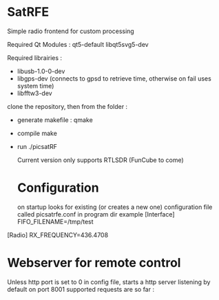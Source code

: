 # SatRFE
Simple radio frontend for custom processing

Required Qt Modules :
qt5-default
libqt5svg5-dev

Required librairies :
- libusb-1.0-0-dev 
- libgps-dev (connects to gpsd to retrieve time, otherwise on fail uses system time)
- libfftw3-dev

clone the repository, then from the folder :
- generate makefile : 
   qmake
- compile
   make

- run
  ./picsatRF
  
  Current version only supports RTLSDR (FunCube to come)
  
  # Configuration
  on startup looks for existing (or creates a new one) configuration file called picsatrfe.conf in program dir
  example
[Interface]
FIFO_FILENAME=/tmp/test

[Radio]
RX_FREQUENCY=436.4708

  # Webserver for remote control
Unless http port is set to 0 in config file, starts a http server listening by default on port 8001
supported requests are so far :
